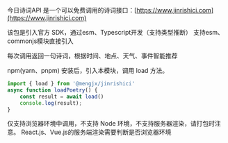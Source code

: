 今日诗词API 是一个可以免费调用的诗词接口：[https://www.jinrishici.com](https://www.jinrishici.com)

该包是引入官方 SDK，通过esm、Typescript开发（支持类型推断）
支持esm、commonjs模块直接引入

每次调用返回一句诗词，根据时间、地点、天气、事件智能推荐

npm(yarn、pnpm) 安装后，引入本模块，调用 load 方法。

```javascript esm
import { load } from '@mengjx/jinrishici'
async function loadPoetry() {
	const result = await load()
	console.log(result);
}
```
仅支持浏览器环境中调用，不支持 Node 环境，不支持服务器渲染，请打包时注意。
React.js、Vue.js的服务端渲染需要判断是否浏览器环境
